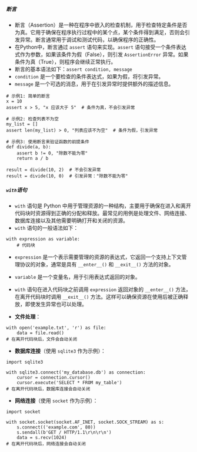 ##### 断言
- 断言（Assertion）是一种在程序中嵌入的检查机制，用于检查特定条件是否为真。它用于确保在程序执行过程中的某个点，某个条件得到满足，否则会引发异常。断言通常用于调试和测试代码，以确保程序的正确性。
- 在Python中，断言通过 `assert` 语句来实现。`assert` 语句接受一个条件表达式作为参数，如果该条件为假（False），则引发 `AssertionError` 异常。如果条件为真（True），则程序会继续正常执行。
- 断言的基本语法如下：`assert condition, message`
- `condition` 是一个要检查的条件表达式，如果为假，将引发异常。
- `message` 是一个可选的消息，用于在引发异常时提供额外的描述信息。
```
# 示例1: 简单的断言
x = 10
assert x > 5, "x 应该大于 5"  # 条件为真，不会引发异常

# 示例2: 检查列表不为空
my_list = []
assert len(my_list) > 0, "列表应该不为空"  # 条件为假，引发异常

# 示例3: 使用断言来验证函数的前提条件
def divide(a, b):
    assert b != 0, "除数不能为零"
    return a / b

result = divide(10, 2)  # 不会引发异常
result = divide(10, 0)  # 引发异常："除数不能为零"
```

##### `with`语句
- `with` 语句是 Python 中用于管理资源的一种结构，主要用于确保在进入和离开代码块时资源得到正确的分配和释放。最常见的用例是处理文件、网络连接、数据库连接以及其他需要明确打开和关闭的资源。
- `with` 语句的一般语法如下：
```
with expression as variable:
    # 代码块
```
- `expression` 是一个表示需要管理的资源的表达式，它返回一个支持上下文管理协议的对象，通常是具有 `__enter__()` 和 `__exit__()` 方法的对象。
- `variable` 是一个变量名，用于引用表达式返回的对象。
- `with` 语句在进入代码块之前调用 `expression` 返回对象的 `__enter__()` 方法，在离开代码块时调用 `__exit__()` 方法。这样可以确保资源在使用后被正确释放，即使发生异常也可以处理。

- **文件处理**：
```
with open('example.txt', 'r') as file:
    data = file.read()
# 在离开代码块后，文件会自动关闭
```

- **数据库连接**（使用 `sqlite3` 作为示例）：
```
import sqlite3

with sqlite3.connect('my_database.db') as connection:
    cursor = connection.cursor()
    cursor.execute('SELECT * FROM my_table')
# 在离开代码块后，数据库连接会自动关闭
```

- **网络连接**（使用 `socket` 作为示例）：
```
import socket

with socket.socket(socket.AF_INET, socket.SOCK_STREAM) as s:
    s.connect(('example.com', 80))
    s.sendall(b'GET / HTTP/1.1\r\n\r\n')
    data = s.recv(1024)
# 在离开代码块后，网络连接会自动关闭
```